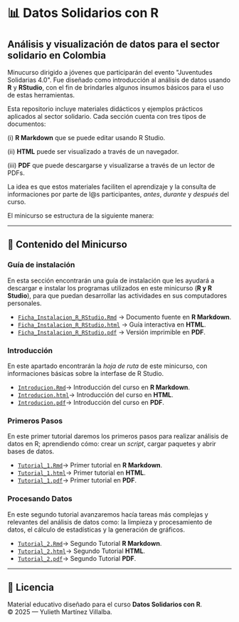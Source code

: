 
# 📊 Datos Solidarios con R

## **Análisis y visualización de datos para el sector solidario en Colombia**  

Minucurso dirigido a jóvenes que participarán del evento "Juventudes Solidarias 4.0". Fue diseñado como introducción al análisis de datos usando **R** y **RStudio**, con el fin de brindarles algunos insumos básicos para el uso de estas herramientas.

Esta repositorio incluye materiales didácticos y ejemplos prácticos aplicados al sector solidario. Cada sección cuenta con tres tipos de documentos: 


(i) **R Markdown** que se puede editar usando R Studio.

(ii) **HTML** puede ser visualizado a través de un navegador.

(iii) **PDF** que puede descargarse y visualizarse a través de un lector de PDFs.


La idea es que estos materiales faciliten el aprendizaje y la consulta de informaciones por parte de l@s participantes, *antes*, *durante* y *después* del curso.

El minicurso se estructura de la siguiente manera:


---

## 📂 Contenido del Minicurso

### **Guía de instalación**  

En esta sección encontrarán una guía de instalación que les ayudará a descargar e instalar los programas utilizados en este minicurso (**R y R Studio**), para que puedan desarrollar las actividades en sus computadores personales.

  - [`Ficha_Instalacion_R_RStudio.Rmd`](/Tutoriales/Tutorial_0/Ficha_Instalacion_R_RStudio.Rmd) → Documento fuente en **R Markdown**.
  - [`Ficha_Instalacion_R_RStudio.html`](/Tutoriales/Tutorial_0/Ficha_Instalacion_R_RStudio.html) → Guía interactiva en **HTML**.
  - [`Ficha_Instalacion_R_RStudio.pdf`](/Tutoriales/Tutorial_0/Ficha_Instalacion_R_RStudio.pdf) → Versión imprimible en **PDF**.


### **Introducción**  

En este apartado encontrarán la *hoja de ruta* de este minicurso, con informaciones básicas sobre la interfase de R Studio.

  - [`Introducion.Rmd`](Introducion.Rmd)→ Introducción del curso en **R Markdown**.
  - [`Introducion.html`](Introducion.Rmd)→ Introducción del curso en  **HTML**.
  - [`Introducion.pdf`](Introducion.Rmd)→ Introducción del curso en **PDF**.



### **Primeros Pasos**

En este primer tutorial daremos los primeros pasos para realizar análisis de datos en R; aprendiendo cómo: crear un *script*, cargar paquetes y abrir bases de datos.

  - [`Tutorial_1.Rmd`](Introducion.Rmd)→ Primer tutorial en **R Markdown**.
  - [`Tutorial_1.html`](Introducion.Rmd)→ Primer tutorial en  **HTML**.
  - [`Tutorial_1.pdf`](Introducion.Rmd)→ Primer tutorial en **PDF**.


### **Procesando Datos**

En este segundo tutorial avanzaremos hacía tareas más complejas y relevantes del análisis de datos como: la limpieza y procesamiento de datos, el cálculo de estadísticas y la generación de gráficos.
 
  - [`Tutorial_2.Rmd`](Introducion.Rmd)→ Segundo Tutorial **R Markdown**.
  - [`Tutorial_2.html`](Introducion.Rmd)→ Segundo Tutorial  **HTML**.
  - [`Tutorial_2.pdf`](Introducion.Rmd)→ Segundo Tutorial **PDF**. 

  
---

## 📜 Licencia

Material educativo diseñado para el curso **Datos Solidarios con R**.  
© 2025 — Yulieth Martínez Villalba.

